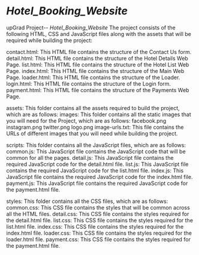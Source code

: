 # _Hotel_Booking_Website_
upGrad Project-- _Hotel_Booking_Website_
The project consists of the following HTML, CSS and JavaScript files along with the assets that will be required while building the project:

contact.html: This HTML file contains the structure of the Contact Us form. detail.html: This HTML file contains the structure of the Hotel Details Web Page. list.html: This HTML file contains the structure of the Hotel List Web Page. index.html: This HTML file contains the structure of the Main Web Page. loader.html: This HTML file contains the structure of the Loader. login.html: This HTML file contains the structure of the Login form. payment.html: This HTML file contains the structure of the Payments Web Page.

assets: This folder contains all the assets required to build the project, which are as follows: images: This folder contains all the static images that you will need for the Project, which are as follows: facebook.png instagram.png twitter.png logo.png image-urls.txt: This file contains the URLs of different images that you will need while building the project.

scripts: This folder contains all the JavaScript files, which are as follows: common.js: This JavaScript file contains the JavaScript code that will be common for all the pages. detail.js: This JavaScript file contains the required JavaScript code for the detail.html file. list.js: This JavaScript file contains the required JavaScript code for the list.html file. index.js: This JavaScript file contains the required JavaScript code for the index.html file. payment.js: This JavaScript file contains the required JavaScript code for the payment.html file.

styles: This folder contains all the CSS files, which are as follows: common.css: This CSS file contains the styles that will be common across all the HTML files. detail.css: This CSS file contains the styles required for the detail.html file. list.css: This CSS file contains the styles required for the list.html file. index.css: This CSS file contains the styles required for the index.html file. loader.css: This CSS file contains the styles required for the loader.html file. payment.css: This CSS file contains the styles required for the payment.html file.
